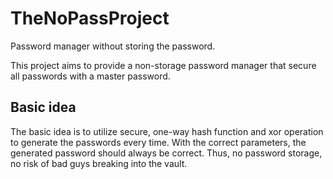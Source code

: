 # TheNoPassProject

Password manager without storing the password.

This project aims to provide a non-storage password manager that secure all passwords with a master password.

## Basic idea

The basic idea is to utilize secure, one-way hash function and xor operation to generate the passwords every time. With the correct parameters, the generated password should always be correct. Thus, no password storage, no risk of bad guys breaking into the vault.
